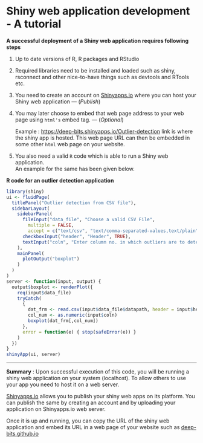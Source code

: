 Shiny web application development - A tutorial
================

**A successful deployment of a Shiny web application requires following
steps**

1)  Up to date versions of R, R packages and RStudio

2)  Required libraries need to be installed and loaded such as shiny,
    rsconnect and other nice-to-have things such as devtools and RTools
    etc.

3)  You need to create an account on [Shinyapps.io](Shinyapps.io) where
    you can host your Shiny web application — (*Publish*)

4)  You may later choose to embed that web page address to your web page
    using `html's` embed tag. — (*Optional*)

    Example : <https://deep-bits.shinyapps.io/Outlier-detection> link is
    where the shiny app is hosted. This web page URL can then be
    embedded in some other `html` web page on your website.

5)  You also need a valid `R` code which is able to run a Shiny web
    application.  
    An example for the same has been given below.

**R code for an outlier detection application**

``` r
library(shiny)
ui <- fluidPage(
  titlePanel("Outlier detection from CSV file"),
  sidebarLayout(
    sidebarPanel(
      fileInput("data_file", "Choose a valid CSV File",
        multiple = FALSE,
        accept = c("text/csv", "text/comma-separated-values,text/plain", ".csv")),
      checkboxInput("header", "Header", TRUE),
      textInput("coln", "Enter column no. in which outliers are to detected", "1")
    ),
    mainPanel(
      plotOutput("boxplot")
    )
  )
)
server <- function(input, output) {
  output$boxplot <- renderPlot({
    req(input$data_file)
    tryCatch(
      {
        dat_frm <- read.csv(input$data_file$datapath, header = input$header)
        col_num <- as.numeric(input$coln)
        boxplot(dat_frm[,col_num])
      },
      error = function(e) { stop(safeError(e)) }
    )
  })
}
shinyApp(ui, server)
```

------------------------------------------------------------------------

**Summary** : Upon successful execution of this code, you will be
running a shiny web application on your system (localhost). To allow
others to use your app you need to host it on a web server.

[Shinyapps.io](Shinyapps.io) allows you to publish your shiny web apps
on its platform. You can publish the same by creating an account and by
uploading your application on Shinyapps.io web server.

Once it is up and running, you can copy the URL of the shiny web
application and embed its URL in a web page of your website such as
[deep-bits.github.io](deep-bits.github.io)
